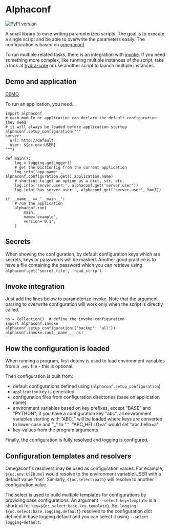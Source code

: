 # Alphaconf

[![PyPI version](https://badge.fury.io/py/alphaconf.svg)](https://pypi.org/project/alphaconf/)

A small library to ease writing parameterized scripts.
The goal is to execute a single script and be able to overwrite the parameters
easily.
The configuration is based on [omegaconf](https://omegaconf.readthedocs.io/).

To run multiple related tasks, there is an integration with
[invoke](https://www.pyinvoke.org).
If you need something more complex, like running multiple instances of the
script, take a look at [hydra-core](https://hydra.cc) or use another script
to launch multiple instances.

## Demo and application

[DEMO](./demo.ipynb)

To run an application, you need...

    import alphaconf
    # each module or application can declare the default configuration they need
    # it will always be loaded before application startup
    alphaconf.setup_configuration("""
    server:
      url: http://default
      user: ${oc.env:USER}
    """)

    def main():
        log = logging.getLogger()
        # get the DictConfig from the current application
        log.info('app name:', alphaconf.configuration.get().application.name)
        # shortcut to get an option as a dict, str, etc.
        log.info('server.user:', alphaconf.get('server.user'))
        log.info('has server.user:', alphaconf.get('server.user', bool))

    if __name__ == '__main__':
        # run the application
        alphaconf.run(
            main,
            name='example',
            version='0.1',
        )

## Secrets

When showing the configuration, by default configuration keys which are
secrets, keys or passwords will be masked.
Another good practice is to have a file containing the password which
you can retrieve using `alphaconf.get('secret_file', 'read_strip')`.

## Invoke integration

Just add the lines below to parameterize invoke.
Note that the argument parsing to overwrite configuration will work only
when the script is directly called.

    ns = Collection()  # define the invoke configuration
    import alphaconf.invoke
    alphaconf.setup_configuration({'backup': 'all'})
    alphaconf.invoke.run(__name__, ns)

## How the configuration is loaded

When running a program, first dotenv is used to load environment variables
from a `.env` file - this is optional.

Then configuration is built from:

- default configurations defined using (`alphaconf.setup_configuration`)
- `application` key is generated
- configuration files from configuration directories (base on application name)
- environment variables based on key prefixes,
  except "BASE" and "PYTHON";
  if you have a configuration key "abc", all environment variables starting
  with "ABC_" will be loaded where keys are converted to lower case and "_"
  to ".": "ABC_HELLO=a" would set "abc.hello=a"
- key-values from the program arguments

Finally, the configuration is fully resolved and logging is configured.

## Configuration templates and resolvers

Omegaconf's resolvers may be used as configuration values.
For example, `${oc.env:USER,me}` would resolve to the environment variable
USER with a default value "me".
Similarly, `${oc.select:path}` will resolve to another configuration value.

The select is used to build multiple templates for configurations by providing
base configurations.
An argument `--select key=template` is a shortcut for
`key=${oc.select:base.key.template}`.
So, `logging: ${oc.select:base.logging.default}` resolves to the configuration
dict defined in base.logging.default and you can select it using
`--select logging=default`.
